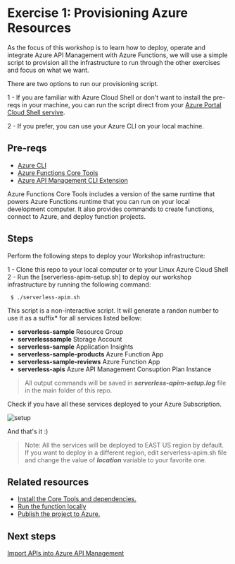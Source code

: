 # Exercise 1: Provisioning Azure Resources

As the focus of this workshop is to learn how to deploy, operate and integrate Azure API Management with Azure Functions, we will use a simple script to provision all the infrastructure to run through the other exercises and focus on what we want.

There are two options to run our provisioning script.

1 - If you are familiar with Azure Cloud Shell or don't want to install the pre-reqs in your machine, you can run the script direct from your [Azure Portal Cloud Shell servive](https://docs.microsoft.com/en-us/azure/cloud-shell/quickstart).

2 - If you prefer, you can use your Azure CLI on your local machine.

## Pre-reqs

* [Azure CLI](https://docs.microsoft.com/en-us/cli/azure/install-azure-cli-macos?view=azure-cli-latest)
* [Azure Functions Core Tools](https://github.com/Azure/azure-functions-core-tools)
* [Azure API Management CLI Extension](https://docs.microsoft.com/en-us/cli/azure/azure-cli-extensions-overview?view=azure-cli-latest)

Azure Functions Core Tools includes a version of the same runtime that powers Azure Functions runtime that you can run on your local development computer. It also provides commands to create functions, connect to Azure, and deploy function projects.

## Steps

Perform the following steps to deploy your Workshop infrastructure: 

1 - Clone this repo to your local computer or to your Linux Azure Cloud Shell
2 - Run the [serverless-apim-setup.sh] to deploy our workshop infrastructure by running the following command:
```
 $ ./serverless-apim.sh
```
This script is a non-interactive script. It will generate a randon number to use it as a suffix* for all services listed bellow: 

- **serverless-sample** Resource Group
- **serverlesssample** Storage Account
- **serverless-sample** Application Insights
- **serverless-sample-products** Azure Function App 
- **serverless-sample-reviews** Azure Function App
- **serverless-apis** Azure API Management Consuption Plan Instance

> All output commands will be saved in ***serverless-apim-setup.log*** file in the main folder of this repo. 

Check if you have all these services deployed to your Azure Subscription. 

![setup](images/serverless-sample-setup.png)

And that's it :) 

> Note: All the services will be deployed to EAST US region by default. If you want to deploy in a different region, edit serverless-apim.sh file and change the value of ***location*** variable to your favorite one. 

## Related resources

* [Install the Core Tools and dependencies.](https://github.com/Azure/azure-functions-core-tools)
* [Run the function locally](https://docs.microsoft.com/en-us/azure/azure-functions/functions-run-local?tabs=macos%2Ccsharp%2Cbash#start)
* [Publish the project to Azure.](https://docs.microsoft.com/en-us/azure/azure-functions/functions-run-local?tabs=macos%2Ccsharp%2Cbash#publish)

## Next steps

[Import APIs into Azure API Management](./2%20-%20Import%20APIs.md)
